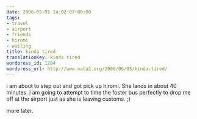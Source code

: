 ```yaml
---
date: 2006-06-05 14:02:07+00:00
tags:
- travel
- airport
- friends
- hiromi
- waiting
title: kinda tired
translationKey: kinda tired
wordpress_id: 1284
wordpress_url: http://www.nata2.org/2006/06/05/kinda-tired/
---
```


i am about to step out and got pick up hiromi. She lands in about 40 minutes. i am going to attempt to time the foster bus perfectly to drop me off at the airport just as she is leaving customs. ;)

more later.